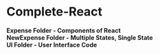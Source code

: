 # Complete-React

<b>Expense Folder   - Components of React <br>
NewExpense Folder - Multiple States, Single State <br>
UI Folder - User Interface Code
</b>
